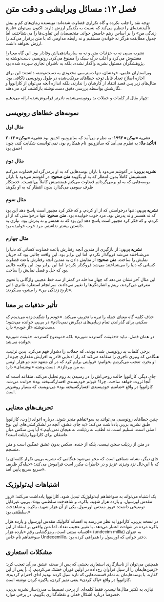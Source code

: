 # فصل ۱۲: مسائل ویرایشی و دقت متن

توجه نقد را جلب نکرده و گاه تکراری قضاوت شده‌اند: نویسنده زمان‌های کم و بیش تأکیدشده‌ای را تنظیم می‌کند که نسبت به یکدیگر ارزش دارند. اکنون می‌توان «تاریخ زندگی من» را بر اساس ریتم خاصش خواند. متخصصان این تفاوت‌ها را می‌شناختند، اما جدول مطابقت هرگز نه خواندن مستقیم و نه رابطه مداومی که با متن برقرار می‌کند را ارزش نخواهد داشت.

نشریه بی‌پی نه به جزئیات متن و نه به سازماندهی‌اش وفادار بود. این گاه معنا را مغشوش می‌کرد و اغلب درک سبک را ممنوع می‌کرد. رونویسی دست‌نوشته به پژوهشگران مسئول نشریه واگذار نشده، بلکه به ناشران تجاری سپرده شده بود.

ویراستاران علمی، خودشان، تنها دسترسی محدودی به دست‌نوشته داشتند: این برای اجازه اصلاح تعداد قابل توجه خطاهای مرتکب‌شده در طول رونویسی ناکافی بود. مثال‌های زیر پس قصد انتقاد از کارشان را ندارند، بلکه اندازه آنچه می‌توان از کازانووا و نگارشش بواسطه بررسی دقیق دست‌نوشته بازکشف کرد می‌دهند.

چهار مثال از کلمات و جملات بد رونویسی‌شده، نادرتر فراموش‌شده ارائه می‌دهیم:

## نمونه‌های خطاهای رونویسی

### مثال اول
**نشریه «بوکن» ۱۹۹۳**: به نظرم می‌آمد که سانزونیو، احمق بود
**نشریه «بوکن» ۲۰۱۳ (تأکید ما)**: به نظرم می‌آمد که سانزونیو، نام همکارم بود، نمی‌توانست شکایت کند، چون احمق بود

### مثال دوم
**نشریه بی‌پی**: در آغوشم می‌دود با باران بوسه‌هایی که به او برمی‌گردانم قضاوت می‌کنم همنشینش کاملاً بدون انتظار که به او بگویند
**متن صحیح**: در آغوشم می‌دود با باران بوسه‌هایی که به او برمی‌گردانم قضاوت می‌کنم همنشینش کاملاً بی‌اهمیت. خدمتکار ظرف سومی می‌گذارد بدون انتظار که به او بگویند

### مثال سوم
**نشریه بی‌پی**: تنها درخواستی که از او کردم، و که فکر کرد مجبور است پاسخ دهد این بود که نه همسر و نه پدرش بود. مرد خوب خوابیده بود.
**متن صحیح**: تنها درخواستی که از او کردم، و که فکر کرد مجبور است پاسخ دهد این بود که نه همسر و نه پدرش بود. نیازی به دانستن بیشتر نداشتم. مرد خوب خوابیده بود.

### مثال چهارم
**نشریه بی‌پی**: از بازگیری از متدین آنچه رفتارش باعث قضاوت کسانی که دنیا را می‌شناختند می‌شد فروگذار نکردم، اما این برابر بود. این واقعه جالبی بود که جریان نمایش را ساخت.
**متن صحیح**: از نمایش دادن به متدین آنچه رفتارش باعث قضاوت کسانی که دنیا را می‌شناختند می‌شد فروگذار نکردم؛ اما این برابر بود. این واقعه جالبی بود که حل و فصل نمایش را ساخت.

این مثال آخر نشان می‌دهد که چهار مداخله در کمتر از سه خط عجیبی واژگانی یا نحوی معرفی می‌کردند، ریتم و اشاره‌گرها را تغییر می‌دادند، سرانجام استعاره تئاتری ذاتی «تاریخ زندگی من» را مشوه می‌کردند.

## تأثیر حذفیات بر معنا

حذف کلمه گاه معنای جمله را تیره یا تحریف می‌کند. «خودم را شگفت‌زده می‌دیدم که سکینی برای گذراندن تمام زیبایی‌های دیگرش نمی‌دادم» در بی‌پی خوانده می‌شود؛ دست‌نوشته «از خودم» دارد.

در همان فصل، نباید «حقیقت گسترده شورم» بلکه «موضوع گسترده، حقیقت شورم» خوانده می‌شد.

برخی کلمات بد رونویسی شده بودند، که جملات را دشوار فهم می‌کرد. بدین ترتیب، هنگامی که ونیزی تاجری را متقاعد می‌کند که راز ادعایی قادر به افزایش مقداری جیوه از او بخرد، تعجب می‌کردیم بخوانیم: «روایتی برایم کرد که در آن متعهد شد دو هزار اونس به من بپردازد». دست‌نوشته «نوشته‌ای» دارد.

جای دیگر، کازانووا حالت روحی‌اش را در رسیدن به روم تحلیل می‌کند. متقاعد است که آنجا ثروت خواهد ساخت. چرا؟ «پولم خودپسندی افسارگسیخته بود» خوانده می‌شد. کازانووا در واقع «ضامنم خودپسندی افسارگسیخته بود» می‌نویسد، که بسیار روشن‌تر است.

## تحریف‌های معنایی

چنین خطاهای رونویسی می‌توانند به سوءتفاهم منجر شوند. درباره اغوای ژاوت، کازانووا طبق نشریه بی‌پی یادداشت می‌کند: «به جای عشق، آنچه در لشکرکشی‌های این نوع اصلی است، تسلیم است. نه لطف، نه رذیلت، نه هیجان نمی‌یابیم.» آیا پس سکس میان عاشقان برای کازانووا رذیلت است؟

در متن از رذیلت سخن نیست، بلکه از خنده. سکس بدون عشق غمگین است و متن منسجم.

جای دیگر، نشانه شفاهی است که محو می‌شود هنگامی که نشریه بی‌پی تکرار کلمه‌ای را که با این‌حال نزد ونیزی عزیز و در خاطرات مکرر است فراموش می‌کند: «حیله‌گر ظریف سریع سریع پایین آمد».

## اشتباهات ایدئولوژیک

یک اشتباه می‌تواند به سوءتفاهم ایدئولوژیک تبدیل شود. کازانووا یادداشت می‌کند: «روز مقدس اورسول، و یازده هزار شهید، باکره، و شاهدخت سلطنتی بود». بی‌پی غیرقابل توضیحی داشت: «روز مقدس اورسول، یکی از آن هزار شهید، باکره، و شاهدخت سلطنتی بود.»

در نسخه بی‌پی، کازانووا به نظر می‌رسد به افسانه کاتولیک مقدس اورسول و یازده هزار باکره مرده در شهادت اعتبار می‌دهد، با تغییر عجیب تعداد. اما متن واقعی بر انتقاد از این افسانه مبتنی است، رمزگشایی رقم «یازده هزار» (undecim millia) به عنوان سوءتفاهم نام خاص Undecemille، دختر جوانی که اورسول را همراهی کرده بود.

## مشکلات استعاری

همچنین می‌توان از ناسازگاری استعاری بخشی که پس از صحنه عشق می‌آید تعجب کرد: «زمین‌هایمان را از سیل فراوان رخ‌داده در اولین فوران خشک می‌کردیم. [...] پس از این کفاره، با بوسه‌هایمان به تمام قسمت‌هایی که تازه سیل کرده بودیم ادای احترام کردیم». کازانووا در واقع «پاک کردن» یعنی تمیز کردن، پاکیزه کردن نوشته است.

نیازی به تکثیر مثال‌ها نیست. فقط کلمه‌ای از برخی تصمیمات مدرن‌ساز نشریه بی‌پی، خصوصاً درباره اشکال فعلی و نقطه‌گذاری بگوییم. در برخی موارد،